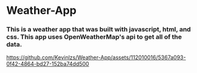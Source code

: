 # Weather-App
### This is a weather app that was built with javascript, html, and css. This app uses OpenWeatherMap's api to get all of the data.
https://github.com/Kevinlzs/Weather-App/assets/112010016/5367a093-0f42-4864-bd27-152ba74dd500
